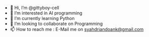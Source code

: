 - 👋 Hi, I’m @gittyboy-cell
- 👀 I’m interested in AI programming
- 🌱 I’m currently learning Python
- 💞️ I’m looking to collaborate on Programming
- 📫 How to reach me : E-Mail me on syahdriandoank@gmail.com

<!---
gittyboy-cell/gittyboy-cell is a ✨ special ✨ repository because its `README.md` (this file) appears on your GitHub profile.
You can click the Preview link to take a look at your changes.
--->
